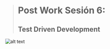 > # Post Work Sesión 6:
> ## Test Driven Development
![alt text]( https://github.com/OsmarBarraza24/BEDU-Team-5-Repository./blob/main/Sesi%C3%B3n%206/img/1.png)
